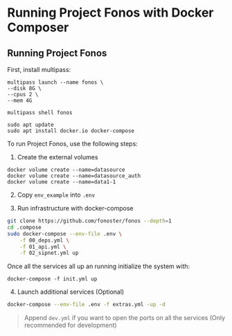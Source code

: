 # Running Project Fonos with Docker Composer

## Running Project Fonos

First, install multipass:

```
multipass launch --name fonos \
--disk 8G \
--cpus 2 \
--mem 4G

multipass shell fonos

sudo apt update
sudo apt install docker.io docker-compose
```

To run Project Fonos, use the following steps:

1. Create the external volumes

```
docker volume create --name=datasource
docker volume create --name=datasource_auth
docker volume create --name=data1-1
```

2. Copy `env_example` into `.env`

3. Run infrastructure with docker-compose


```bash
git clone https://github.com/fonoster/fonos --depth=1
cd .compose
sudo docker-compose --env-file .env \
    -f 00_deps.yml \
    -f 01_api.yml \
    -f 02_sipnet.yml up
```

Once all the services all up an running initialize the system with:

```
docker-compose -f init.yml up
```

4. Launch additional services (Optional)

```bash
docker-compose --env-file .env -f extras.yml -up -d
```

> Append `dev.yml` if you want to open the ports on all the services (Only recommended for development)
